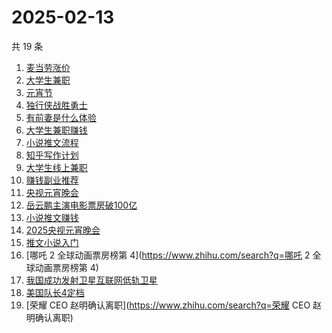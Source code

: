 # 2025-02-13

共 19 条

<!-- BEGIN -->
<!-- 最后更新时间 Thu Feb 13 2025 19:08:42 GMT+0800 (China Standard Time) -->

1. [麦当劳涨价](https://www.zhihu.com/search?q=麦当劳涨价)
1. [大学生兼职](https://www.zhihu.com/search?q=大学生兼职)
1. [元宵节](https://www.zhihu.com/search?q=元宵节)
1. [独行侠战胜勇士](https://www.zhihu.com/search?q=独行侠战胜勇士)
1. [有前妻是什么体验](https://www.zhihu.com/search?q=有前妻是什么体验)
1. [大学生兼职赚钱](https://www.zhihu.com/search?q=大学生兼职赚钱)
1. [小说推文流程](https://www.zhihu.com/search?q=小说推文流程)
1. [知乎写作计划](https://www.zhihu.com/search?q=知乎写作计划)
1. [大学生线上兼职](https://www.zhihu.com/search?q=大学生线上兼职)
1. [赚钱副业推荐](https://www.zhihu.com/search?q=赚钱副业推荐)
1. [央视元宵晚会](https://www.zhihu.com/search?q=央视元宵晚会)
1. [岳云鹏主演电影票房破100亿](https://www.zhihu.com/search?q=岳云鹏主演电影票房破100亿)
1. [小说推文赚钱](https://www.zhihu.com/search?q=小说推文赚钱)
1. [2025央视元宵晚会](https://www.zhihu.com/search?q=2025央视元宵晚会)
1. [推文小说入门](https://www.zhihu.com/search?q=推文小说入门)
1. [哪吒 2 全球动画票房榜第 4](https://www.zhihu.com/search?q=哪吒 2
   全球动画票房榜第 4)
1. [我国成功发射卫星互联网低轨卫星](https://www.zhihu.com/search?q=我国成功发射卫星互联网低轨卫星)
1. [美国队长4定档](https://www.zhihu.com/search?q=美国队长4定档)
1. [荣耀 CEO 赵明确认离职](https://www.zhihu.com/search?q=荣耀 CEO 赵明确认离职)

<!-- END -->
